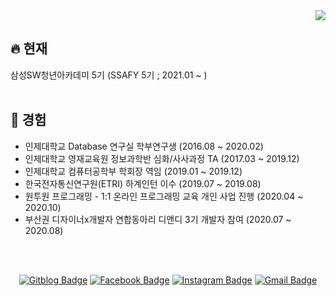 <div align=right>
  <a href="https://hits.seeyoufarm.com"/><img src="https://hits.seeyoufarm.com/api/count/incr/badge.svg?url=https%3A%2F%2Fgithub.com%2Feona1301"/></a>
</div>

## 🔥 현재

삼성SW청년아카데미 5기 (SSAFY 5기 ; 2021.01 ~ )
<br>
<br>

## 📑 경험

- 인제대학교 Database 연구실 학부연구생 (2016.08 ~ 2020.02)
- 인제대학교 영재교육원 정보과학반 심화/사사과정 TA (2017.03 ~ 2019.12)
- 인제대학교 컴퓨터공학부 학회장 역임 (2019.01 ~ 2019.12)
- 한국전자통신연구원(ETRI) 하계인턴 이수 (2019.07 ~ 2019.08)
- 원투원 프로그래밍 - 1:1 온라인 프로그래밍 교육 개인 사업 진행 (2020.04 ~ 2020.10)
- 부산권 디자이너x개발자 연합동아리 디앤디 3기 개발자 참여 (2020.07 ~ 2020.08)
<br>
<br>

<div align=center>

[![Gitblog Badge](http://img.shields.io/badge/-GitBlog-black?style=flat-square&logo=github&link=https://eona1301.github.io/)](https://eona1301.github.io/)
[![Facebook Badge](https://img.shields.io/badge/-Facebook-1877f2?style=flat-square&logo=facebook&logoColor=white&link=https://www.facebook.com/eona1301)](https://www.facebook.com/eona1301) 
[![Instagram Badge](https://img.shields.io/badge/-Instagram-dd2a7b?style=flat-square&logo=instagram&logoColor=white&link=https://www.instagram.com/danghyeona/)](https://www.instagram.com/danghyeona/) 
[![Gmail Badge](https://img.shields.io/badge/-Gmail-d14836?style=flat-square&logo=Gmail&logoColor=white&link=mailto:eona1301@gmail.com)](mailto:eona1301@gmail.com)

</div>
